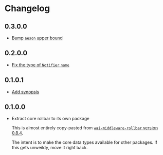 # Changelog

## 0.3.0.0

* [Bump `aeson` upper bound](https://github.com/joneshf/rollbar-hs/pull/3)

## 0.2.0.0

* [Fix the type of `Notifier` `name`](https://github.com/joneshf/rollbar-hs/commit/11a3a2463cf44735237d062f15a349d8bfa7ffce)

## 0.1.0.1

* [Add synopsis](https://github.com/joneshf/rollbar-hs/commit/272c5764a9657f55e00e31c43a3d583362d823d5)

## 0.1.0.0

* Extract core rollbar to its own package

    This is almost entirely copy-pasted from [`wai-middleware-rollbar` version 0.8.4](https://hackage.haskell.org/package/wai-middleware-rollbar-0.8.4).

    The intent is to make the core data types available for other packages.
    If this gets unweildy, move it right back.
